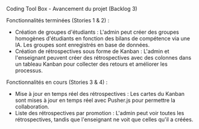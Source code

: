 Coding Tool Box - Avancement du projet (Backlog 3)

Fonctionnalités terminées (Stories 1 & 2) :
- Création de groupes d'étudiants : L'admin peut créer des groupes homogènes d'étudiants en fonction des bilans de compétence via une IA. Les groupes sont enregistrés en base de données.
- Création de rétrospectives sous forme de Kanban : L'admin et l'enseignant peuvent créer des rétrospectives avec des colonnes dans un tableau Kanban pour collecter des retours et améliorer les processus.

Fonctionnalités en cours (Stories 3 & 4) :
- Mise à jour en temps réel des rétrospectives : Les cartes du Kanban sont mises à jour en temps réel avec Pusher.js pour permettre la collaboration.
- Liste des rétrospectives par promotion : L'admin peut voir toutes les rétrospectives, tandis que l'enseignant ne voit que celles qu'il a créées.
